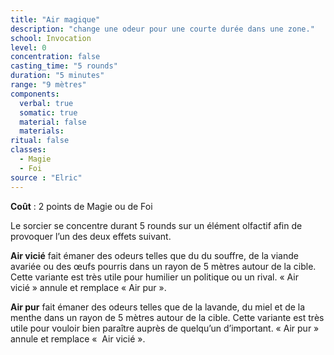 ```yaml
---
title: "Air magique"
description: "change une odeur pour une courte durée dans une zone."
school: Invocation
level: 0
concentration: false
casting_time: "5 rounds"
duration: "5 minutes"
range: "9 mètres"
components:
  verbal: true
  somatic: true
  material: false
  materials:
ritual: false
classes:
  - Magie
  - Foi
source : "Elric"
---
```

**Coût** : 2 points de Magie ou de Foi  

Le sorcier se concentre durant 5 rounds sur un élément olfactif afin de provoquer l’un des deux effets suivant.  

**Air vicié** fait émaner des odeurs telles que du du souffre, de la viande avariée ou des œufs pourris dans un rayon de 5 mètres autour de la cible. Cette variante est très utile pour humilier un politique ou un rival. « Air vicié » annule et remplace « Air pur ».    

**Air pur** fait émaner des odeurs telles que de la lavande, du miel et de la menthe dans un rayon de 5 mètres autour de la cible. Cette variante est très utile pour vouloir bien paraître auprès de quelqu’un d’important. « Air pur » annule et remplace «  Air vicié ».     
